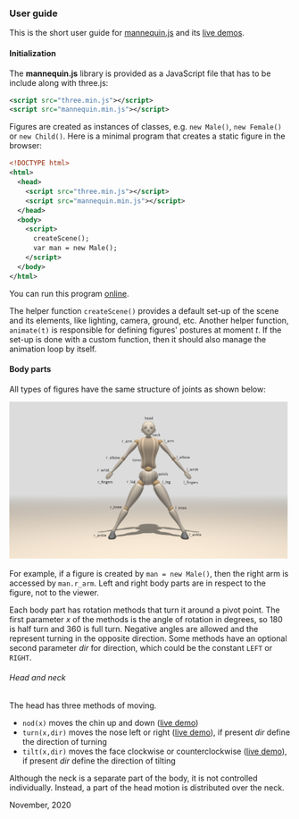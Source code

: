 ### User guide

This is the short user guide for [mannequin.js](../index.md) and its [live demos](../demos).

#### Initialization

The **mannequin.js** library is provided as a JavaScript file that has to
be include along with three.js:

``` xml
<script src="three.min.js"></script>
<script src="mannequin.min.js"></script>
```

Figures are created as instances of classes, e.g. `new Male()`, `new Female()` or
`new Child()`. Here is a minimal program that creates a static figure in the browser:

``` xml
<!DOCTYPE html>
<html>
  <head>
    <script src="three.min.js"></script>
    <script src="mannequin.min.js"></script>
  </head>
  <body>
    <script>
      createScene();
      var man = new Male();
    </script>
  </body>
</html>
```

You can run this program [online](example-minimal.html). 

The helper function `createScene()` provides a default set-up of the scene
and its elements, like lighting, camera, ground, etc. Another helper function,
`animate(t)` is responsible for defining figures' postures at moment *t*. If
the set-up is done with a custom function, then it should also manage the
animation loop by itself.


#### Body parts

All types of figures have the same structure of joints as shown below:

[<img src="snapshots/body-parts.jpg" width="500">](snapshots/body-parts.jpg)

For example, if a figure is created by `man = new Male()`, then the right
arm is accessed by `man.r_arm`. Left and right body parts are in respect
to the figure, not to the viewer.

Each body part has rotation methods that turn it around a pivot point.
The first parameter *x* of the methods is the angle of rotation in degrees,
so 180 is half turn and 360 is full turn. Negative angles are allowed and
the represent turning in the opposite direction. Some methods have an optional
second parameter *dir* for direction, which could be the constant `LEFT` or
`RIGHT`.

###### Head and neck

The head has three methods of moving.

* `nod(x)` moves the chin up and down ([live demo](example-head-nod.html))
* `turn(x,dir)` moves the nose left or right ([live demo](example-head-turn.html)), if present *dir* define the direction of turning
* `tilt(x,dir)` moves the face clockwise or counterclockwise ([live demo](example-head-tilt.html)), if present *dir* define the direction of tilting

Although the neck is a separate part of the body, it is not controlled individually. Instead, a part of the head motion is distributed over the neck.

November, 2020
